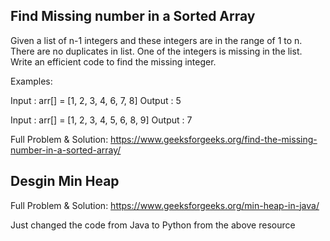 ## Find Missing number in a Sorted Array

Given a list of n-1 integers and these integers are in the range of 1 to n. There are no duplicates in list. One of the integers is missing in the list. Write an efficient code to find the missing integer.

Examples:

Input : arr[] = [1, 2, 3, 4, 6, 7, 8] Output : 5

Input : arr[] = [1, 2, 3, 4, 5, 6, 8, 9] Output : 7

Full Problem & Solution: https://www.geeksforgeeks.org/find-the-missing-number-in-a-sorted-array/


## Desgin Min Heap

Full Problem & Solution: https://www.geeksforgeeks.org/min-heap-in-java/

Just changed the code from Java to Python from the above resource
